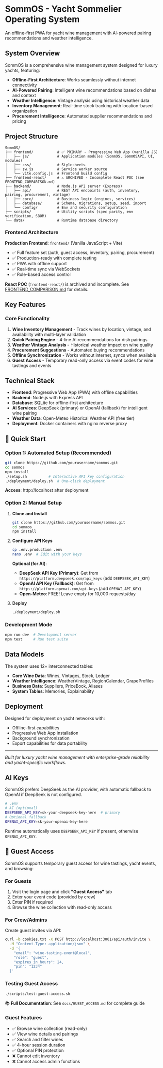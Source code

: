 # SommOS - Yacht Sommelier Operating System

An offline-first PWA for yacht wine management with AI-powered pairing recommendations and weather intelligence.

## System Overview

SommOS is a comprehensive wine management system designed for luxury yachts, featuring:

- **Offline-First Architecture**: Works seamlessly without internet connectivity
- **AI-Powered Pairing**: Intelligent wine recommendations based on dishes and context
- **Weather Intelligence**: Vintage analysis using historical weather data
- **Inventory Management**: Real-time stock tracking with location-based organization
- **Procurement Intelligence**: Automated supplier recommendations and pricing

## Project Structure

```
SommOS/
├── frontend/           # ✅ PRIMARY - Progressive Web App (vanilla JS)
│   ├── js/             # Application modules (SommOS, SommOSAPI, UI, modules)
│   ├── css/            # Stylesheets
│   ├── sw.js           # Service worker source
│   └── vite.config.js  # Frontend build config
├── frontend-react/     # ⚠️ ARCHIVED - Incomplete React POC (see FRONTEND_COMPARISON.md)
├── backend/            # Node.js API server (Express)
│   ├── api/            # REST API endpoints (auth, inventory, pairing, procurement, vintage)
│   ├── core/           # Business logic (engines, services)
│   ├── database/       # Schema, migrations, setup, seed, import
│   └── config/         # Env and security configuration
├── scripts/            # Utility scripts (spec parity, env verification, SBOM)
└── data/               # Runtime database directory
```

### Frontend Architecture

**Production Frontend**: `frontend/` (Vanilla JavaScript + Vite)
- ✅ Full feature set (auth, guest access, inventory, pairing, procurement)
- ✅ Production-ready with complete testing
- ✅ PWA with offline support
- ✅ Real-time sync via WebSockets
- ✅ Role-based access control

**React POC** (`frontend-react/`) is archived and incomplete. See [FRONTEND_COMPARISON.md](FRONTEND_COMPARISON.md) for details.

## Key Features

### Core Functionality
1. **Wine Inventory Management** - Track wines by location, vintage, and availability with multi-layer validation
2. **Quick Pairing Engine** - 4-line AI recommendations for dish pairings
3. **Weather Vintage Analysis** - Historical weather impact on wine quality
4. **Procurement Suggestions** - Automated buying recommendations
5. **Offline Synchronization** - Works without internet, syncs when available
6. **Guest Access** - Temporary read-only access via event codes for wine tastings and events

## Technical Stack
- **Frontend**: Progressive Web App (PWA) with offline capabilities
- **Backend**: Node.js with Express API
- **Database**: SQLite for offline-first architecture
- **AI Services**: DeepSeek (primary) or OpenAI (fallback) for intelligent wine pairing
- **Weather Data**: Open-Meteo Historical Weather API (free tier)
- **Deployment**: Docker containers with nginx reverse proxy

## 🚀 Quick Start

### Option 1: Automated Setup (Recommended)
```bash
git clone https://github.com/yourusername/sommos.git
cd sommos
npm install
./setup.sh          # Interactive API key configuration
./deployment/deploy.sh  # One-click deployment
```
**Access**: http://localhost after deployment

### Option 2: Manual Setup

1. **Clone and Install**
   ```bash
   git clone https://github.com/yourusername/sommos.git
   cd sommos
   npm install
   ```

2. **Configure API Keys**
   ```bash
   cp .env.production .env
   nano .env  # Edit with your keys
   ```
   
   **Optional (for AI)**:
   - **DeepSeek API Key (Primary)**: Get from `https://platform.deepseek.com/api_keys` (add `DEEPSEEK_API_KEY`)
   - **OpenAI API Key (Fallback)**: Get from `https://platform.openai.com/api-keys` (add `OPENAI_API_KEY`)
   - **Open-Meteo**: FREE! Leave empty for 10,000 requests/day

3. **Deploy**
   ```bash
   ./deployment/deploy.sh
   ```

### Development Mode
```bash
npm run dev  # Development server
npm test     # Run test suite
```

## Data Models

The system uses 12+ interconnected tables:
- **Core Wine Data**: Wines, Vintages, Stock, Ledger
- **Weather Intelligence**: WeatherVintage, RegionCalendar, GrapeProfiles
- **Business Data**: Suppliers, PriceBook, Aliases
- **System Tables**: Memories, Explainability

## Deployment

Designed for deployment on yacht networks with:
- Offline-first capabilities
- Progressive Web App installation
- Background synchronization
- Export capabilities for data portability

---

*Built for luxury yacht wine management with enterprise-grade reliability and yacht-specific workflows.*

## AI Keys

SommOS prefers DeepSeek as the AI provider, with automatic fallback to OpenAI if DeepSeek is not configured.

```bash
# .env
# AI (optional)
DEEPSEEK_API_KEY=sk-your-deepseek-key-here  # primary
# Optional fallback
OPENAI_API_KEY=sk-your-openai-key-here
```

Runtime automatically uses `DEEPSEEK_API_KEY` if present, otherwise `OPENAI_API_KEY`.

## 🎫 Guest Access

SommOS supports temporary guest access for wine tastings, yacht events, and browsing:

### For Guests
1. Visit the login page and click **"Guest Access"** tab
2. Enter your event code (provided by crew)
3. Enter PIN if required
4. Browse the wine collection with read-only access

### For Crew/Admins
Create guest invites via API:
```bash
curl -b cookies.txt -X POST http://localhost:3001/api/auth/invite \
  -H "Content-Type: application/json" \
  -d '{
    "email": "wine-tasting-event@local",
    "role": "guest",
    "expires_in_hours": 24,
    "pin": "1234"
  }'
```

### Testing Guest Access
```bash
./scripts/test-guest-access.sh
```

📚 **Full Documentation**: See `docs/GUEST_ACCESS.md` for complete guide

### Guest Features
- ✅ Browse wine collection (read-only)
- ✅ View wine details and pairings
- ✅ Search and filter wines
- ✅ 4-hour session duration
- ✅ Optional PIN protection
- ❌ Cannot edit inventory
- ❌ Cannot access admin functions
